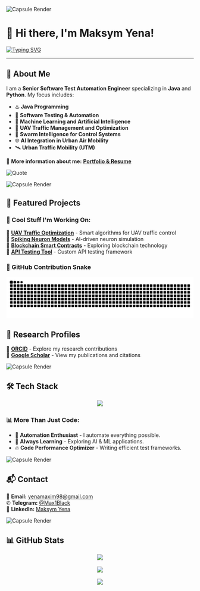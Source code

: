 ![Capsule Render](https://capsule-render.vercel.app/api?type=waving&color=gradient&height=150&section=header&text=Welcome%20to%20My%20GitHub!&fontSize=30&fontColor=ffffff)

# 👋 Hi there, I'm Maksym Yena!

[![Typing SVG](https://readme-typing-svg.demolab.com?font=Fira+Code&weight=600&size=22&duration=3000&pause=1000&color=F7931A&width=900&lines=Senior+Software+Test+Automation+Engineer;Java+%7C+Python+%7C+Machine+Learning+%7C+AI;UAV+Traffic+Management+%7C+Swarm+Intelligence)](https://maksymyena.github.io/)

---

## 🚀 About Me  
I am a **Senior Software Test Automation Engineer** specializing in **Java** and **Python**. My focus includes:

- ♨️ **Java Programming**
- 🐞 **Software Testing & Automation**
- 👾 **Machine Learning and Artificial Intelligence**
- 🚁 **UAV Traffic Management and Optimization**
- 🤖 **Swarm Intelligence for Control Systems**
- 🌐 **AI Integration in Urban Air Mobility**
- 🛰 **Urban Traffic Mobility (UTM)**

🔗 **More information about me:** [**Portfolio & Resume**](https://maksymyena.github.io/)  

![Quote](https://readme-typing-svg.herokuapp.com?font=Fira+Code&color=F7931A&size=20&center=true&vCenter=true&multiline=true&width=800&height=80&lines=Life+is+short,+automate+everything.;Make+your+code+work+for+you.)

![Capsule Render](https://capsule-render.vercel.app/api?type=rect&color=gradient&height=5)

## 🌟 Featured Projects  
### 🚀 Cool Stuff I'm Working On:

🔹 **[UAV Traffic Optimization](https://github.com/maksymYena/UAV-Traffic-Optimization)** - Smart algorithms for UAV traffic control  
🔹 **[Spiking Neuron Models](https://github.com/maksymYena/Spiking-Neuron-Models)** - AI-driven neuron simulation  
🔹 **[Blockchain Smart Contracts](https://github.com/maksymYena/Blockchain-Smart-Contract)** - Exploring blockchain technology  
🔹 **[API Testing Tool](https://github.com/maksymYena/API-Testing-Tool)** - Custom API testing framework  

### 🐍 GitHub Contribution Snake
![Snake animation](https://raw.githubusercontent.com/maksymYena/maksymYena/main/dist/github-contribution-grid-snake.svg)

## 📜 Research Profiles

🔗 **[ORCID](https://orcid.org/my-orcid?orcid=0009-0006-0664-3244)** - Explore my research contributions  
🔗 **[Google Scholar](https://scholar.google.com.ua/citations?hl=ru&user=JVUkXN4AAAAJ)** - View my publications and citations  

![Capsule Render](https://capsule-render.vercel.app/api?type=rect&color=gradient&height=5)

## 🛠️ Tech Stack

<p align="center">
  <img src="https://skillicons.dev/icons?i=java,python,github,git,gradle,maven,docker,selenium,kubernetes,postman,flask,spring" />
</p>

### 📊 More Than Just Code:
- 🚀 **Automation Enthusiast** - I automate everything possible.
- 🎯 **Always Learning** - Exploring AI & ML applications.
- 🔥 **Code Performance Optimizer** - Writing efficient test frameworks.

![Capsule Render](https://capsule-render.vercel.app/api?type=rect&color=gradient&height=5)

## 📬 Contact

📩 **Email:** [yenamaxim98@gmail.com](mailto:yenamaxim98@gmail.com)  
✆ **Telegram:** [@Max1Black](https://t.me/Max1Black)  
📎 **LinkedIn:** [Maksym Yena](https://www.linkedin.com/in/maksym-yena/)  

![Capsule Render](https://capsule-render.vercel.app/api?type=rect&color=gradient&height=5)

## 📊 GitHub Stats

<p align="center">
  <img src="https://github-readme-stats.vercel.app/api?username=maksymYena&show_icons=true&theme=radical" />
</p>

<p align="center">
  <img src="https://github-readme-streak-stats.herokuapp.com?user=maksymYena&theme=radical&date_format=M%20j%5B%2C%20Y%5D" />
</p>

<p align="center">
  <img src="https://github-readme-stats.vercel.app/api/top-langs/?username=maksymYena&layout=compact&theme=radical" />
</p>
